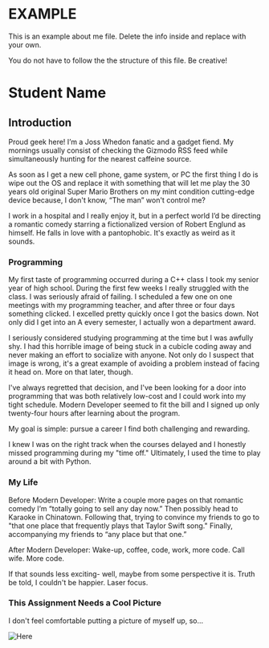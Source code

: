 # EXAMPLE

This is an example about me file.  Delete the info inside and replace with your own.

You do not have to follow the the structure of this file.  Be creative!



# Student Name

## Introduction
Proud geek here! I’m a Joss Whedon fanatic and a gadget fiend. My mornings usually consist of checking the Gizmodo RSS feed while simultaneously hunting for the nearest caffeine source.

As soon as I get a new cell phone, game system, or PC the first thing I do is wipe out the OS and replace it with something that will let me play the 30 years old original Super Mario Brothers on my mint condition cutting-edge device because, I don't know, “The man” won't control me?

I work in a hospital and I really enjoy it, but in a perfect world I’d be directing a romantic comedy starring a fictionalized version of Robert Englund as himself. He falls in love with a pantophobic. It's exactly as weird as it sounds.


### Programming

My first taste of programming occurred during a C++ class I took my senior year of high school.  During the first few weeks I really struggled with the class.  I was seriously afraid of failing.  I scheduled a few one on one meetings with my programming teacher, and after three or four days something clicked.  I excelled pretty quickly once I got the basics down.  Not only did I get into an A every semester, I actually won a department award.

I seriously considered studying programming at the time but I was awfully shy.  I had this horrible image of being stuck in a cubicle coding away and never making an effort to socialize with anyone.  Not only do I suspect that image is wrong, it's a great example of avoiding a problem instead of facing it head on.  More on that later, though.

I've always regretted that decision, and I've been looking for a door into programming that was both relatively low-cost and I could work into my tight schedule.  Modern Developer seemed to fit the bill and I signed up only twenty-four hours after learning about the program.

My goal is simple: pursue a career I find both challenging and rewarding.

I knew I was on the right track when the courses delayed and I honestly missed programming during my "time off."  Ultimately, I used the time to play around a bit with Python.

### My Life

Before Modern Developer:  Write a couple more pages on that romantic comedy I’m “totally going to sell any day now.” Then possibly head to Karaoke in Chinatown. Following that, trying to convince my friends to go to "that one place that frequently plays that Taylor Swift song." Finally, accompanying my friends to “any place but that one.”

After Modern Developer:  Wake-up, coffee, code, work, more code.  Call wife.  More code.

If that sounds less exciting- well, maybe from some perspective it is.  Truth be told, I couldn't be happier.  Laser focus.

### This Assignment Needs a Cool Picture

I don't feel comfortable putting a picture of myself up, so...

![Here](http://www.planwallpaper.com/static/images/1886374.jpg)
